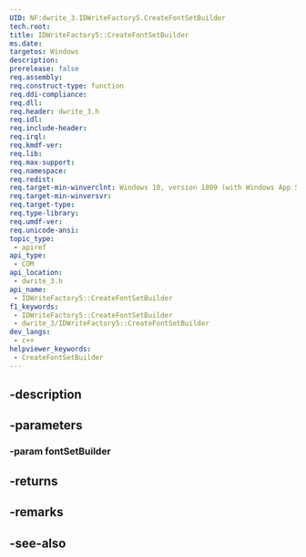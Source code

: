 ```yaml
---
UID: NF:dwrite_3.IDWriteFactory5.CreateFontSetBuilder
tech.root: 
title: IDWriteFactory5::CreateFontSetBuilder
ms.date: 
targetos: Windows
description: 
prerelease: false
req.assembly: 
req.construct-type: function
req.ddi-compliance: 
req.dll: 
req.header: dwrite_3.h
req.idl: 
req.include-header: 
req.irql: 
req.kmdf-ver: 
req.lib: 
req.max-support: 
req.namespace: 
req.redist: 
req.target-min-winverclnt: Windows 10, version 1809 (with Windows App SDK 0.5 or later)
req.target-min-winversvr: 
req.target-type: 
req.type-library: 
req.umdf-ver: 
req.unicode-ansi: 
topic_type:
 - apiref
api_type:
 - COM
api_location:
 - dwrite_3.h
api_name:
 - IDWriteFactory5::CreateFontSetBuilder
f1_keywords:
 - IDWriteFactory5::CreateFontSetBuilder
 - dwrite_3/IDWriteFactory5::CreateFontSetBuilder
dev_langs:
 - c++
helpviewer_keywords:
 - CreateFontSetBuilder
---
```


## -description

## -parameters

### -param fontSetBuilder

## -returns

## -remarks

## -see-also

